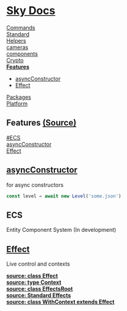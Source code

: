 <!--- This Features was auto-generated using "npx sky readme" --> 

# [Sky Docs](../README.md)

[Commands](..%2F%5Fcommands%2FREADME.md)   
[Standard](..%2Fstandard%2FREADME.md)   
[Helpers](..%2Fhelpers%2FREADME.md)   
[cameras](..%2Fcameras%2FREADME.md)   
[components](..%2Fcomponents%2FREADME.md)   
[Crypto](..%2Fcrypto%2FREADME.md)   
**[Features](..%2Ffeatures%2FREADME.md)**   
* [asyncConstructor](..%2Ffeatures%2FasyncConstructor%2FREADME.md)
* [Effect](..%2Ffeatures%2Feffect%2FREADME.md)
  
[Packages](..%2Fpkgs%2FREADME.md)   
[Platform](..%2Fplatform%2FREADME.md)   

## Features [(Source)](..%2Ffeatures%2F)

[#ECS](..%2Ffeatures%2F%23ecs%2FREADME.md)   
[asyncConstructor](..%2Ffeatures%2FasyncConstructor%2FREADME.md)   
[Effect](..%2Ffeatures%2Feffect%2FREADME.md)   
  
## [asyncConstructor](asyncConstructor/asyncConstructor.md)

for async constructors

```ts
const level = await new Level('some.json')

```

## ECS

Entity Component System (In development)

## [Effect](effect/Effect)

Live control and contexts  

[**source: class Effect**](effect/%5FEffect.ts)  
[**source: type Context**](effect/%5FContext.ts)  
[**source: class EffectsRoot**](effect/%5FEffectsRoot.ts)  
[**source: Standard Effects**](effect/%5Fstandard-effects.ts)  
[**source: class WithContext extends Effect**](effect/%5FWithContext.ts)